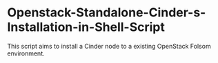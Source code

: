Openstack-Standalone-Cinder-s-Installation-in-Shell-Script
==========================================================

This script aims to install a Cinder node to a existing OpenStack Folsom environment.